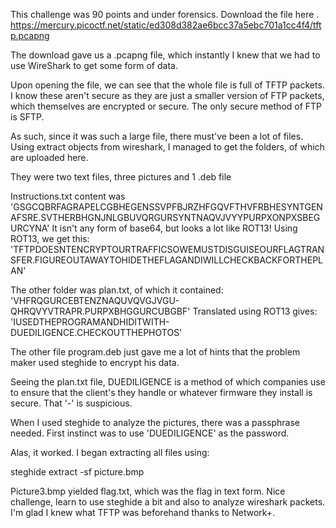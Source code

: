 This challenge was 90 points and under forensics.
Download the file here .
https://mercury.picoctf.net/static/ed308d382ae6bcc37a5ebc701a1cc4f4/tftp.pcapng

The download gave us a .pcapng file, which instantly I knew that we had to use WireShark to get some form of data.

Upon opening the file, we can see that the whole file is full of TFTP packets.
I know these aren't secure as they are just a smaller version of FTP packets, which themselves are encrypted or secure.
The only secure method of FTP is SFTP. 

As such, since it was such a large file, there must've been a lot of files.
Using extract objects from wireshark, I managed to get the folders, of which are uploaded here.

They were two text files, three pictures and 1 .deb file

Instructions.txt content was
'GSGCQBRFAGRAPELCGBHEGENSSVPFBJRZHFGQVFTHVFRBHESYNTGENAFSRE.SVTHERBHGNJNLGBUVQRGURSYNTNAQVJVYYPURPXONPXSBEGURCYNA'
It isn't any form of base64, but looks a lot like ROT13!
Using ROT13, we get this:
'TFTPDOESNTENCRYPTOURTRAFFICSOWEMUSTDISGUISEOURFLAGTRANSFER.FIGUREOUTAWAYTOHIDETHEFLAGANDIWILLCHECKBACKFORTHEPLAN'

The other folder was plan.txt, of which it contained: 
'VHFRQGURCEBTENZNAQUVQVGJVGU-QHRQVYVTRAPR.PURPXBHGGURCUBGBF'
Translated using ROT13 gives:
'IUSEDTHEPROGRAMANDHIDITWITH-DUEDILIGENCE.CHECKOUTTHEPHOTOS'

The other file program.deb just gave me a lot of hints that the problem maker used steghide to encrypt his data.

Seeing the plan.txt file, DUEDILIGENCE is a method of which companies use to ensure that the client's they handle or whatever firmware they install is secure.
That '-' is suspicious.

When I used steghide to analyze the pictures, there was a passphrase needed.
First instinct was to use 'DUEDILIGENCE' as the password.

Alas, it worked.
I began extracting all files using:

steghide extract -sf picture.bmp

Picture3.bmp yielded flag.txt, which was the flag in text form. Nice challenge, learn to use steghide a bit and also to analyze wireshark packets.
I'm glad I knew what TFTP was beforehand thanks to Network+.





